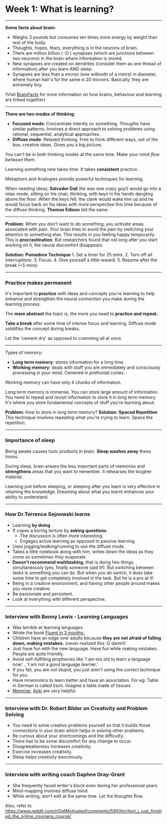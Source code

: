 # Week 1: What is learning?
---
**Some facts about brain:**
  + Weighs 3 pounds but consumes ten times more energy by weight than rest of the body.
  + Thoughts, hopes, fears, everything is in the neurons of brain.
  + There are million billion ( :O ) synapses (which are junctions between two neurons) in the brain where information is stored.
  + New synapses are created on dendrites (consider them as one thread of information) after you learn AND sleep.
  + Synapses are less than a micron (one millionth of a metre) in diameter, where human hair's for the same is 20 microns. Basically, they are extremely tiny.
  
(Visit [BrainFacts](https://www.brainfacts.org/) for more information on how brains, behaviour and learning are linked together)

---
**There are two modes of thinking:**
  + **Focused mode**: Concentrate intently on something. Thoughts have similar patterns. Involves a direct approach to solving problems using rational, sequential, analytical approaches.
   + **Diffuse mode**: Relaxed thinking. Free to think different ways, out of the box, creative ideas. Gives you a big picture.

You can't be in both thinking modes at the same time. Make your mind *flow between them*.

Learning something new takes time. It takes **consistent** practice.

Metaphors and Analogies provide powerful techniques for learning.

When needing ideas, **Salvador Dali** (he was one crazy guy!) would go into a relax mode, sitting on his chair, thinking, with keys in his hands dangling above the floor. When the keys fell, the clank would wake him up and he would focus back on his ideas with more perspective this time because of the diffuse thinking. **Thomas Edison** did the same.

---
**Problem**: When you don't want to do something, you activate areas associated with pain. Your brain tries to avoid the pain by switching your attention to something else.  This results in you feeling happy temporarily. This is **procrastination**.
But researchers found that not long after you start working on it, the neural discomfort disappears.

**Solution:** **Pomodoro Technique**
	1. Set a timer for 25 mins.
	2. Turn off all interruptions.
	3. Focus.
	4. Give yourself a little reward.
	5. Resume after the break (~5 mins)

---
### Practice makes permanent
It's important to **practice** with ideas and concepts you're learning to help enhance and strengthen the neural connection you make during the learning process.

The **more abstract** the topic is, the more you need to **practice and repeat.**

**Take a break** after some time of intense focus and learning. Diffuse mode solidifies the concept during breaks.

Let the 'cement dry' as opposed to cramming all at once.

---
Types of memory:

 + **Long term memory**: stores information for a long time
 + **Working memory**: deals with stuff you are immediately and consciously processing in your mind. Centered in prefrontal cortex.

Working memory can have only 4 chunks of information.

Long term memory is immense. You can store large amount of information. 
You need to repeat and revisit information to store it in long term memory.
It's where you store fundamental concepts of stuff you're learning about.

**Problem**: How to store in long term memory?
**Solution**: **Spaced Repetition**
This technique involves repeating what you're trying to learn. Space the repetition.

---
### Importance of sleep
Being awake causes toxic products in brain. **Sleep washes away** these toxins.

During sleep, brain erases the less important parts of memories and **strengthens** areas that you want to remember. It rehearses the tougher material.

Learning just before sleeping, or sleeping after you learn is very effective in retaining the knowledge.
Dreaming about what you learnt enhances your ability to understand.

--- 
### How Dr.Terrence Sejnowski learns

+ Learning **by doing**
+ If copes a boring lecture by **asking questions**. 
	- The discussion is often more interesting.
	- Engages active learning as opposed to passive learning.
+ Uses jogging/walking/running to use the diffuse mode.
+ Takes a little notebook along with him, writes down the ideas as they come as sometimes they evaporate.
+ **Doesn't recommend multitasking**, that is doing two things simultaneously (yes, finally someone said it!). But switching between tasks is something you can do. But when you do switch, it does take some time to get completely involved in the task. But he is a pro at it!
+ Being in a creative environment, and having other people around makes you more creative.
+ Be passionate and persistent.
+ Look at everything with different perspective.

---
### Interview with Benny Lewis - Learning Languages

+ Was terrible at learning languages.
+ Wrote the book [Fluent in 3 months.](https://www.fluentin3months.com/)
+ Children have an edge over adults because **they are not afraid of falling down, making mistakes.** (never realized this :O damn!)
+ Just have fun with the new language. Have fun while making mistakes. People are quite friendly.
+ Avoid self-fulfilling prophecies like 'I am too old to learn a language now.' , 'I am not a good language learner.'
+ If you fail, you are not stupid, you just aren't using the correct technique for you.
+ Have mnemonics to learn better and have an association. For eg: Table in German is called tisch. Imagine a table made of tissues.
+ [Memrise](https://www.memrise.com/), [Anki](https://apps.ankiweb.net/) are very helpful.

---
### Interview with Dr. Robert Bilder on Creativity and Problem Solving

+ You need to solve creative problems yourself so that it builds those connections in your brain which helps in solving other problems.
+ Be curious about your shortcomings and the difficulty. 
+ There has to be some discomfort for any change to occur.
+ Disagreeableness increases creativity.
+ Exercise increases creativity.
+ Sleep helps creativity enormously.

---
### Interview with writing coach Daphne Gray-Grant

+ She frequently faced writer's block even during her professional years.
+ Mind-mapping involves diffuse mind.
+ While writing, don't edit at the same time. Let the thoughts flow.

Also, refer to https://www.reddit.com/r/GetMotivated/comments/5950tm/text_i_just_finished_the_online_coursera_course/
